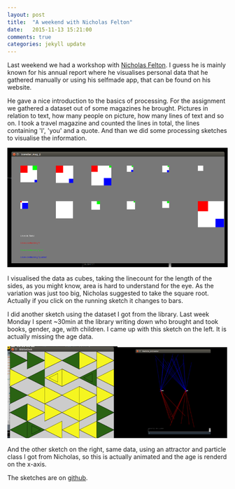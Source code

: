 ```yaml
---
layout: post
title:  "A weekend with Nicholas Felton" 
date:   2015-11-13 15:21:00
comments: true
categories: jekyll update
---
```


Last weekend we had a workshop with [Nicholas Felton](http://feltron.com/). I guess he is mainly known for his annual report where he visualises personal data that he gathered manually or using his selfmade app, that can be found on his website.

He gave a nice introduction to the basics of processing. For the assignment we gathered a dataset out of some magazines he brought. Pictures in relation to text, how many people on picture, how many lines of text and so on. I took a travel magazine and counted the lines in total, the lines containing 'I', 'you' and a quote. And than we did some processing sketches to visualise the information.

![travel mag](https://raw.githubusercontent.com/chicarrida/chicarrida.github.io/master/images/school_of_ma/travel_mag.png)

I visualised the data as cubes, taking the linecount for the length of the sides, as you might know, area is hard to understand for the eye. As the variation was just too big, Nicholas suggested to take the square root. Actually if you click on the running sketch it changes to bars.  

I did another sketch using the dataset I got from the library. Last week Monday I spent ~30min at the library writing down who brought and took books, gender, age, with children. I came up with this sketch on the left. It is actually missing the age data.

![library](https://raw.githubusercontent.com/chicarrida/chicarrida.github.io/master/images/school_of_ma/biblio.png)

And the other sketch on the right, same data, using an attractor and particle class I got from Nicholas, so this is actually animated and the age is renderd on the x-axis.

The sketches are on  [github](https://github.com/chicarrida/School_of_Ma_Nicholas).
